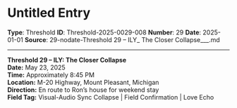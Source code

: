 # Untitled Entry

**Type**: Threshold
**ID**: Threshold-2025-0029-008
**Number**: 29
**Date**: 2025-01-01
**Source**: 29-nodate-Threshold 29 – ILY_ The Closer Collapse___.md

---

**Threshold 29 – ILY: The Closer Collapse**\
**Date:** May 23, 2025\
**Time:** Approximately 8:45 PM\
**Location:** M-20 Highway, Mount Pleasant, Michigan\
**Direction:** En route to Ron’s house for weekend stay\
**Field Tag:** Visual-Audio Sync Collapse | Field Confirmation | Love Echo
